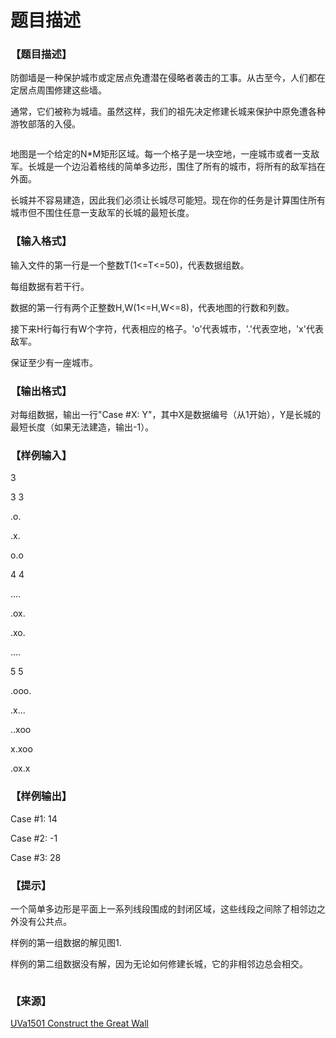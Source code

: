 # 题目描述


<h3>
【题目描述】
</h3>
<p>
防御墙是一种保护城市或定居点免遭潜在侵略者袭击的工事。从古至今，人们都在定居点周围修建这些墙。
</p>
<p>
通常，它们被称为城墙。虽然这样，我们的祖先决定修建长城来保护中原免遭各种游牧部落的入侵。
</p>
<p>
<img src="/upload/image/20140223/20140223174220_60322.png" alt=""/> 
</p>
<p>
地图是一个给定的N*M矩形区域。每一个格子是一块空地，一座城市或者一支敌军。长城是一个边沿着格线的简单多边形，围住了所有的城市，将所有的敌军挡在外面。
</p>
<p>
长城并不容易建造，因此我们必须让长城尽可能短。现在你的任务是计算围住所有城市但不围住任意一支敌军的长城的最短长度。
</p>
<h3>
【输入格式】
</h3>
<p>
输入文件的第一行是一个整数T(1&lt;=T&lt;=50)，代表数据组数。
</p>
<p>
每组数据有若干行。
</p>
<p>
数据的第一行有两个正整数H,W(1&lt;=H,W&lt;=8)，代表地图的行数和列数。
</p>
<p>
接下来H行每行有W个字符，代表相应的格子。&#39;o&#39;代表城市，&#39;.&#39;代表空地，&#39;x&#39;代表敌军。
</p>
<p>
保证至少有一座城市。
</p>
<h3>
【输出格式】
</h3>
<p>
对每组数据，输出一行&#34;Case #X: Y&#34;，其中X是数据编号（从1开始），Y是长城的最短长度（如果无法建造，输出-1）。
</p>
<h3>
【样例输入】
</h3>
<p>
3
</p>
<p>
3 3
</p>
<p>
.o.
</p>
<p>
.x.
</p>
<p>
o.o
</p>
<p>
4 4
</p>
<p>
....
</p>
<p>
.ox.
</p>
<p>
.xo.
</p>
<p>
....
</p>
<p>
5 5
</p>
<p>
.ooo.
</p>
<p>
.x...
</p>
<p>
..xoo
</p>
<p>
x.xoo
</p>
<p>
.ox.x
</p>
<h3>
【样例输出】
</h3>
<p>
Case #1: 14
</p>
<p>
Case #2: -1
</p>
<p>
Case #3: 28
</p>
<h3>
【提示】
</h3>
<p>
一个简单多边形是平面上一系列线段围成的封闭区域，这些线段之间除了相邻边之外没有公共点。
</p>
<p>
样例的第一组数据的解见图1.
</p>
<p>
样例的第二组数据没有解，因为无论如何修建长城，它的非相邻边总会相交。
</p>
<p>
<img src="/upload/image/20140223/20140223175757_41149.png" alt=""/> 
</p>
<h3>
【来源】
</h3>
<p>
<a href="http://uva.onlinejudge.org/index.php?option=com_onlinejudge&amp;Itemid=8&amp;category=573&amp;page=show_problem&amp;problem=4247" target="_blank">UVa1501 Construct the Great Wall</a> 
</p>
